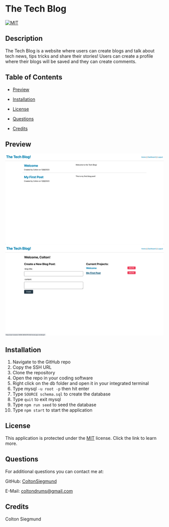 # The Tech Blog
  [![MIT](https://img.shields.io/badge/License-MIT-blue.svg)](https://opensource.org/license/mit/)
  ## Description
  The Tech Blog is a website where users can create blogs and talk about tech news, tips tricks and share their stories! Users can create a profile where their blogs will be saved and they can create comments.

  ## Table of Contents
  - [Preview](#preview)

  - [Installation](#installation)

  - [License](#license)

  - [Questions](#questions)

  - [Credits](#credits)

  ## Preview

  ![Screenshot 1](./assets/images/Screenshot%202023-08-12%20at%2011.03.47%20PM.png)
  ![Screenshot 2](./assets/images/Screenshot%202023-08-12%20at%2011.03.56%20PM.png)


  ## Installation
  1. Navigate to the GitHub repo
  2. Copy the SSH URL
  3. Clone the repository
  4. Open the repo in your coding software
  5. Right click on the db folder and open it in your integrated terminal
  6. Type mysql `-u root -p` then hit enter
  7. Type `SOURCE schema.sql` to create the database
  8. Type `quit` to exit mysql
  9. Type `npm run seed` to seed the database
  10. Type `npm start` to start the application

  ## License
  This application is protected under the [MIT](https://opensource.org/license/mit/) license. Click the link to learn more.

  ## Questions
  For additional questions you can contact me at:

  GitHub: [ColtonSiegmund](https://github.com/ColtonSiegmund)

  E-Mail: [coltondrums@gmail.com](mailto:coltondrums@gmail.com)

  ## Credits
  Colton Siegmund

